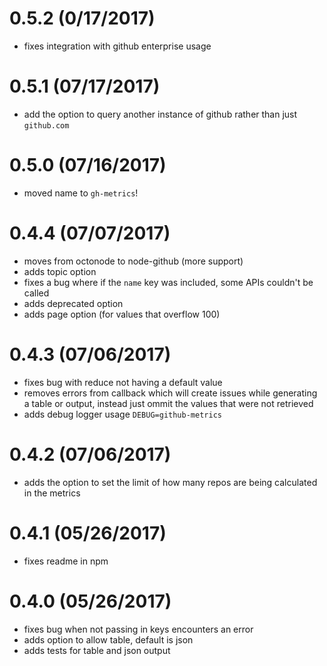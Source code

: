 # 0.5.2 (0/17/2017)

- fixes integration with github enterprise usage

# 0.5.1 (07/17/2017)

- add the option to query another instance of github rather than just `github.com`

# 0.5.0 (07/16/2017)

- moved name to `gh-metrics`!

# 0.4.4 (07/07/2017)

- moves from octonode to node-github (more support)
- adds topic option
- fixes a bug where if the `name` key was included, some APIs couldn't be called
- adds deprecated option
- adds page option (for values that overflow 100)

# 0.4.3 (07/06/2017)

- fixes bug with reduce not having a default value
- removes errors from callback which will create issues while generating a table or output, instead just ommit the values that were not retrieved
- adds debug logger usage `DEBUG=github-metrics`

# 0.4.2 (07/06/2017)

- adds the option to set the limit of how many repos are being calculated in the metrics

# 0.4.1 (05/26/2017)

- fixes readme in npm

# 0.4.0 (05/26/2017)

- fixes bug when not passing in keys encounters an error
- adds option to allow table, default is json
- adds tests for table and json output
